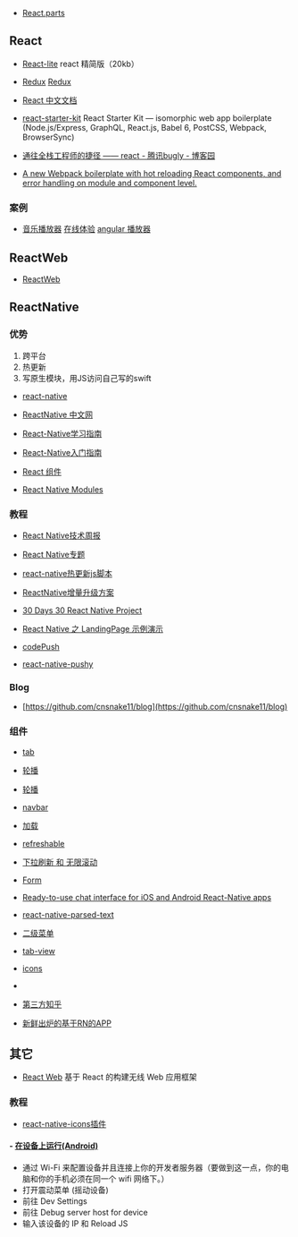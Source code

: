 - [React.parts](https://react.parts)

## React

- [React-lite](https://github.com/Lucifier129/react-lite) react 精简版（20kb）

- [Redux](http://cn.redux.js.org/) [Redux](http://camsong.github.io/redux-in-chinese/)

- [React 中文文档](http://reactjs.cn/react/docs/getting-started.html)

- [react-starter-kit](https://github.com/kriasoft/react-starter-kit) React Starter Kit — isomorphic web app boilerplate (Node.js/Express, GraphQL, React.js, Babel 6, PostCSS, Webpack, BrowserSync)
- [通往全栈工程师的捷径 —— react - 腾讯bugly - 博客园](http://www.cnblogs.com/bugly/p/4988842.html)
- [A new Webpack boilerplate with hot reloading React components, and error handling on module and component level.](https://github.com/gaearon/react-transform-boilerplate)

### 案例

- [音乐播放器](https://github.com/ellyliang/JQM-me) [在线体验](http://www.uselessblog.cn/JQM-me/react-player/#music) [angular 播放器](http://www.uselessblog.cn/JQM-me/player/#)

## ReactWeb

- [ReactWeb](https://github.com/taobaofed/react-web)

## ReactNative

### 优势

1. 跨平台
2. 热更新
3. 写原生模块，用JS访问自己写的swift

- [react-native](https://github.com/facebook/react-native)
- [ReactNative 中文网](http://reactnative.cn/)

- [React-Native学习指南](https://github.com/ele828/react-native-guide)
- [React-Native入门指南](https://github.com/vczero/react-native-lesson)
- [React 组件](https://react.parts/native)
- [React Native Modules](http://reactnativemodules.com/)

### 教程

- [React Native技术周报](http://www.lcode.org/category/react-native-zong/react-native%E6%8A%80%E6%9C%AF%E5%91%A8%E6%8A%A5/)
- [React Native专题](http://www.lcode.org/react-native/)
- [react-native热更新js脚本](http://bbs.reactnative.cn/topic/249/react-native%E7%83%AD%E6%9B%B4%E6%96%B0js%E8%84%9A%E6%9C%AC)
- [ReactNative增量升级方案](https://github.com/cnsnake11/blog/blob/master/ReactNative%E5%BC%80%E5%8F%91%E6%8C%87%E5%AF%BC/ReactNative%E5%A2%9E%E9%87%8F%E5%8D%87%E7%BA%A7%E6%96%B9%E6%A1%88.md)
- [30 Days 30 React Native Project](https://github.com/okoala/30DaysofReactNative)
- [React Native 之 LandingPage 示例演示](https://github.com/chenbin92/React-native-example/issues/8)

- [codePush](http://microsoft.github.io/code-push/)
- [react-native-pushy](https://github.com/reactnativecn/react-native-pushy)

### Blog

- [https://github.com/cnsnake11/blog](https://github.com/cnsnake11/blog)

### 组件

- [tab](https://github.com/gitdevdxy/TabComponent)
- [轮播](https://github.com/race604/react-native-viewpager)
- [轮播](https://github.com/leecade/react-native-swiper)
- [navbar](https://github.com/react-native-fellowship/react-native-navbar)
- [加载](https://github.com/FaridSafi/react-native-gifted-spinner)
- [refreshable](https://github.com/jsdf/react-native-refreshable-listview)
- [下拉刷新 和 无限滚动](https://github.com/FaridSafi/react-native-gifted-listview)
- [Form](https://github.com/FaridSafi/react-native-gifted-form)
- [Ready-to-use chat interface for iOS and Android React-Native apps](https://github.com/FaridSafi/react-native-gifted-messenger)
- [react-native-parsed-text](https://github.com/taskrabbit/react-native-parsed-text)
- [二级菜单](https://github.com/vczero/react-native-tab-menu)
- [tab-view](https://github.com/brentvatne/react-native-scrollable-tab-view)
- [icons](https://github.com/oblador/react-native-vector-icons)
- [](https://github.com/aksonov/react-native-tableview)

- [第三方知乎](https://github.com/race604/ZhiHuDaily-React-Native)
- [新鲜出炉的基于RN的APP](http://bbs.reactnative.cn/topic/192/%E6%96%B0%E9%B2%9C%E5%87%BA%E7%82%89%E7%9A%84%E5%9F%BA%E4%BA%8Ern%E7%9A%84app)


## 其它

- [React Web](https://github.com/taobaofed/react-web) 基于 React 的构建无线 Web 应用框架

### 教程

- [react-native-icons插件](http://blog.csdn.net/itfootball/article/details/48710827)

#### - [在设备上运行(Android)](http://wiki.jikexueyuan.com/project/react-native/RunningOnDeviceAndroid.html)

- 通过 Wi-Fi 来配置设备并且连接上你的开发者服务器（要做到这一点，你的电脑和你的手机必须在同一个 wifi 网络下。）
- 打开震动菜单 (摇动设备)
- 前往 Dev Settings
- 前往 Debug server host for device
- 输入该设备的 IP 和 Reload JS


